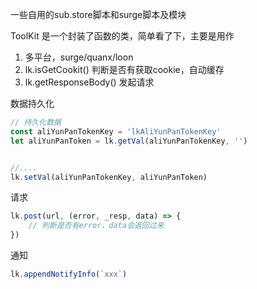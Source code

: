 一些自用的sub.store脚本和surge脚本及模块

ToolKit 是一个封装了函数的类，简单看了下，主要是用作

1. 多平台，surge/quanx/loon
2. lk.isGetCookit() 判断是否有获取cookie，自动缓存
3. lk.getResponseBody() 发起请求


数据持久化
```js
// 持久化数据
const aliYunPanTokenKey = 'lkAliYunPanTokenKey'
let aliYunPanToken = lk.getVal(aliYunPanTokenKey, '')


//....
lk.setVal(aliYunPanTokenKey, aliYunPanToken)
```


请求
```js
lk.post(url, (error, _resp, data) => {
    // 判断是否有error，data会返回过来
})
```

通知
```js
lk.appendNotifyInfo(`xxx`)
```


